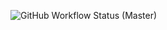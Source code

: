 ![GitHub Workflow Status (Master)](https://img.shields.io/github/actions/workflow/status/ghost1100/sem/main.yml?branch=Master)
